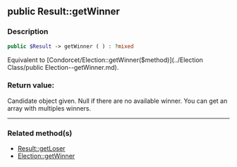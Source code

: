 ## public Result::getWinner

### Description    

```php
public $Result -> getWinner ( ) : ?mixed
```

Equivalent to [Condorcet/Election::getWinner($method)](../Election Class/public Election--getWinner.md).
    

### Return value:   

Candidate object given. Null if there are no available winner.
You can get an array with multiples winners.


---------------------------------------

### Related method(s)      

* [Result::getLoser](../Result%20Class/public%20Result--getLoser.md)    
* [Election::getWinner](../Election%20Class/public%20Election--getWinner.md)    
